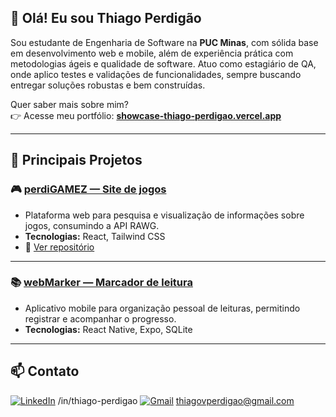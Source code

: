 ## 👋 Olá! Eu sou Thiago Perdigão

Sou estudante de Engenharia de Software na **PUC Minas**, com sólida base em desenvolvimento web e mobile, além de experiência prática com metodologias ágeis e qualidade de software. Atuo como estagiário de QA, onde aplico testes e validações de funcionalidades, sempre buscando entregar soluções robustas e bem construídas.

Quer saber mais sobre mim?  
👉 Acesse meu portfólio: [**showcase-thiago-perdigao.vercel.app**](https://showcase-thiago-perdigao.vercel.app/)

---

## 🚀 Principais Projetos

### 🎮 [**perdiGAMEZ — Site de jogos**](https://perdigamez.vercel.app/)  
- Plataforma web para pesquisa e visualização de informações sobre jogos, consumindo a API RAWG.  
- **Tecnologias:** React, Tailwind CSS  
- 🔗 [Ver repositório](https://github.com/ThiagoPerdigao/perdigamez)  

---

### 📚 [**webMarker — Marcador de leitura**](https://github.com/ThiagoPerdigao/webmarkermobile)  
- Aplicativo mobile para organização pessoal de leituras, permitindo registrar e acompanhar o progresso.  
- **Tecnologias:** React Native, Expo, SQLite  

---

## 📫 Contato  
[![LinkedIn](https://img.shields.io/badge/LinkedIn-0077B5?style=for-the-badge&logo=linkedin&logoColor=white)](https://www.linkedin.com/in/thiago-perdigao)  /in/thiago-perdigao
[![Gmail](https://img.shields.io/badge/Email-D14836?style=for-the-badge&logo=gmail&logoColor=white)](mailto:thiagovperdigao@gmail.com) thiagovperdigao@gmail.com
